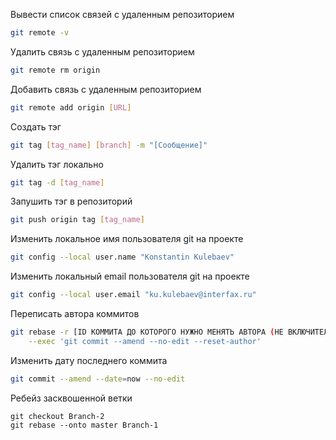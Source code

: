 Вывести список связей с удаленным репозиторием
```sh
git remote -v
```

Удалить связь с удаленным репозиторием
```sh
git remote rm origin
```

Добавить связь с удаленным репозиторием
```sh
git remote add origin [URL]
```

Создать тэг
```sh
git tag [tag_name] [branch] -m "[Сообщение]"
```

Удалить тэг локально
```sh
git tag -d [tag_name]
```

Запушить тэг в репозиторий
```sh
git push origin tag [tag_name]
```

Изменить локальное имя пользователя git на проекте
```sh
git config --local user.name "Konstantin Kulebaev"
```

Изменить локальный email пользователя git на проекте
```sh
git config --local user.email "ku.kulebaev@interfax.ru" 
```

Переписать автора коммитов
```sh
git rebase -r [ID КОММИТА ДО КОТОРОГО НУЖНО МЕНЯТЬ АВТОРА (НЕ ВКЛЮЧИТЕЛЬНО)] \
    --exec 'git commit --amend --no-edit --reset-author'
```

Изменить дату последнего коммита
```sh
git commit --amend --date=now --no-edit
```

Ребейз засквошенной ветки

```
git checkout Branch-2
git rebase --onto master Branch-1
```

